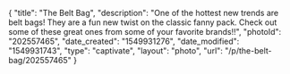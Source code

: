 {
    "title": "The Belt Bag",
    "description": "One of the hottest new trends are belt bags! They are a fun new twist on the classic fanny pack. Check out some of these great ones from some of your favorite brands!!",
    "photoId": "202557465",
    "date_created": "1549931276",
    "date_modified": "1549931743",
    "type": "captivate",
    "layout": "photo",
    "url": "\/p\/the-belt-bag\/202557465"
}